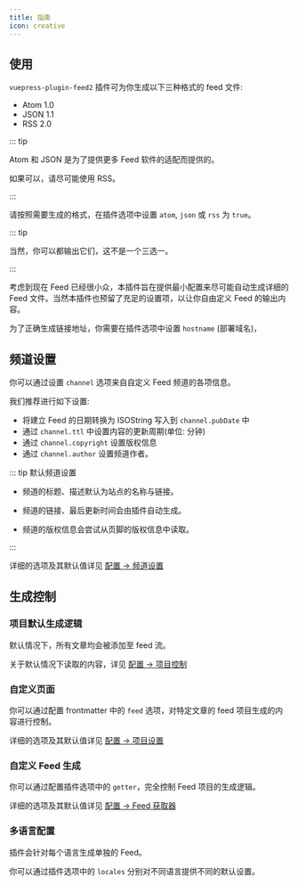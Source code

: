 ```yaml
---
title: 指南
icon: creative
---
```


## 使用

`vuepress-plugin-feed2` 插件可为你生成以下三种格式的 feed 文件:

- Atom 1.0
- JSON 1.1
- RSS 2.0

::: tip

Atom 和 JSON 是为了提供更多 Feed 软件的适配而提供的。

如果可以，请尽可能使用 RSS。

:::

请按照需要生成的格式，在插件选项中设置 `atom`, `json` 或 `rss` 为 `true`。

::: tip

当然，你可以都输出它们，这不是一个三选一。

:::

考虑到现在 Feed 已经很小众，本插件旨在提供最小配置来尽可能自动生成详细的 Feed 文件。当然本插件也预留了充足的设置项，以让你自由定义 Feed 的输出内容。

为了正确生成链接地址，你需要在插件选项中设置 `hostname` (部署域名)，

## 频道设置

你可以通过设置 `channel` 选项来自自定义 Feed 频道的各项信息。

我们推荐进行如下设置:

- 将建立 Feed 的日期转换为 ISOString 写入到 `channel.pubDate` 中
- 通过 `channel.ttl` 中设置内容的更新周期(单位: 分钟)
- 通过 `channel.copyright` 设置版权信息
- 通过 `channel.author` 设置频道作者。

::: tip 默认频道设置

- 频道的标题、描述默认为站点的名称与链接。

- 频道的链接、最后更新时间会由插件自动生成。

- 频道的版权信息会尝试从页脚的版权信息中读取。

:::

详细的选项及其默认值详见 [配置 → 频道设置](./config/channel.md)

## 生成控制

### 项目默认生成逻辑

默认情况下，所有文章均会被添加至 feed 流。

关于默认情况下读取的内容，详见 [配置 → 项目控制](./config/item.md)

### 自定义页面

你可以通过配置 frontmatter 中的 `feed` 选项，对特定文章的 feed 项目生成的内容进行控制。

详细的选项及其默认值详见 [配置 → 项目设置](./config/item.md)

### 自定义 Feed 生成

你可以通过配置插件选项中的 `getter`，完全控制 Feed 项目的生成逻辑。

详细的选项及其默认值详见 [配置 → Feed 获取器](./config/getter.md)

### 多语言配置

插件会针对每个语言生成单独的 Feed。

你可以通过插件选项中的 `locales` 分别对不同语言提供不同的默认设置。

